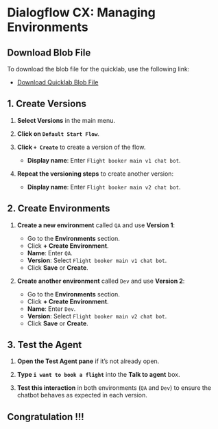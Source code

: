 # Dialogflow CX: Managing Environments

## Download Blob File

To download the blob file for the quicklab, use the following link:

- [Download Quicklab Blob File](https://github.com/quiccklabs/Labs_solutions/blob/master/Dialogflow%20CX%20Managing%20Environments/quicklab.blob)


## 1. Create Versions

1. **Select Versions** in the main menu.

2. **Click on `Default Start Flow`**.

3. **Click `+ Create`** to create a version of the flow.

   - **Display name**: Enter `Flight booker main v1 chat bot`.

4. **Repeat the versioning steps** to create another version:

   - **Display name**: Enter `Flight booker main v2 chat bot`.

## 2. Create Environments

1. **Create a new environment** called `QA` and use **Version 1**:

   - Go to the **Environments** section.
   - Click **+ Create Environment**.
   - **Name**: Enter `QA`.
   - **Version**: Select `Flight booker main v1 chat bot`.
   - Click **Save** or **Create**.

2. **Create another environment** called `Dev` and use **Version 2**:

   - Go to the **Environments** section.
   - Click **+ Create Environment**.
   - **Name**: Enter `Dev`.
   - **Version**: Select `Flight booker main v2 chat bot`.
   - Click **Save** or **Create**.

## 3. Test the Agent

1. **Open the Test Agent pane** if it’s not already open.

2. **Type `i want to book a flight`** into the **Talk to agent** box.

3. **Test this interaction** in both environments (`QA` and `Dev`) to ensure the chatbot behaves as expected in each version.

## Congratulation !!!
